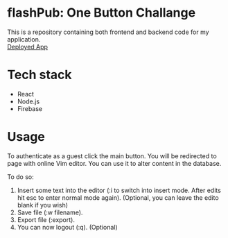 # flashPub: One Button Challange

This is a repository containing both frontend and backend code for my application.  
[Deployed App](https://murmuring-waters-59929.herokuapp.com/)

# Tech stack

* React
* Node.js
* Firebase

# Usage

To authenticate as a guest click the main button. You will be redirected to page with online Vim editor. You can use it to alter content in the database. 

To do so:

1. Insert some text into the editor (:i to switch into insert mode. After edits hit esc to enter normal mode again). (Optional, you can leave the edito blank if you wish)
2. Save file (:w filename).
3. Export file (:export).
4. You can now logout (:q). (Optional)
